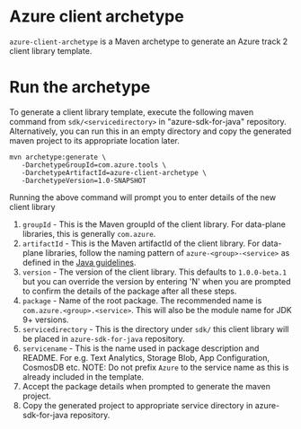 # Azure client archetype

`azure-client-archetype` is a Maven archetype to generate an Azure track 2 client library template.

# Run the archetype

To generate a client library template, execute the following maven command from `sdk/<servicedirectory>` in
"azure-sdk-for-java" repository. Alternatively, you can run this in an empty directory and copy the generated maven
project to its appropriate location later.

```shell
mvn archetype:generate \
   -DarchetypeGroupId=com.azure.tools \
   -DarchetypeArtifactId=azure-client-archetype \
   -DarchetypeVersion=1.0-SNAPSHOT
```

Running the above command will prompt you to enter details of the new client library

1. `groupId` - This is the Maven groupId of the client library. For data-plane libraries, this is generally `com.azure`.
2. `artifactId` - This is the Maven artifactId of the client library. For data-plane libraries, follow the naming
   pattern of `azure-<group>-<service>` as defined in
   the [Java guidelines](https://azure.github.io/azure-sdk/java_introduction.html#namespaces).
3. `version` - The version of the client library. This defaults to `1.0.0-beta.1` but you can override the version by
   entering 'N' when you are prompted to confirm the details of the package after all these steps.
4. `package` - Name of the root package. The recommended name is `com.azure.<group>.<service>`. This will also be the
   module name for JDK 9+ versions.
5. `servicedirectory` - This is the directory under `sdk/` this client library will be placed in
   `azure-sdk-for-java` repository.
6. `servicename` - This is the name used in package description and README. For e.g. Text Analytics, Storage Blob, App
   Configuration, CosmosDB etc. NOTE: Do not prefix `Azure` to the service name as this is already included in the
   template.
7. Accept the package details when prompted to generate the maven project.
8. Copy the generated project to appropriate service directory in azure-sdk-for-java repository.
